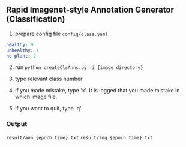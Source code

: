 ## Rapid Imagenet-style Annotation Generator (Classification)

1. prepare config file
`config/class.yaml`
```yaml
healthy: 0
unhealthy: 1
no plant: 2
```

2. run
`python createClsAnns.py -i {image directory}`

3. type relevant class number

4. if you made mistake, type 'x'. It is logged that you made mistake in which image file.

5. if you want to quit, type 'q'.

### Output
`result/ann_{epoch time}.txt`
`result/log_{epoch time}.txt`
